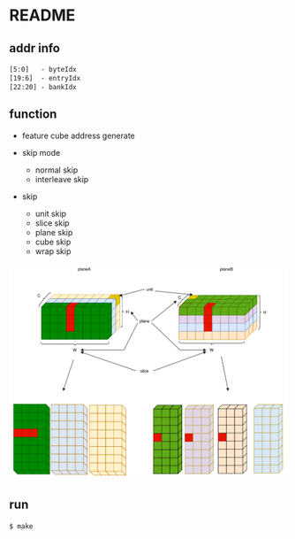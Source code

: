 # README

## addr info

```
[5:0]   - byteIdx
[19:6]  - entryIdx
[22:20] - bankIdx
```

## function

- feature cube address generate

- skip mode
  * normal skip
  * interleave skip

- skip
  * unit skip
  * slice skip
  * plane skip
  * cube skip
  * wrap skip

![](cube.svg)


## run

```bash
$ make
```
